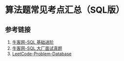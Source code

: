 # 算法题常见考点汇总（SQL版）





## 参考链接
1. [牛客网-SQL 基础进阶](https://www.nowcoder.com/exam/oj?page=1&tab=SQL%E7%AF%87&topicId=341)
2. [牛客网-SQL 大厂面试真题](https://www.nowcoder.com/exam/oj?page=1&tab=SQL%E7%AF%87&topicId=268)
3. [LeetCode-Problem-Database](https://leetcode.com/problemset/database/)